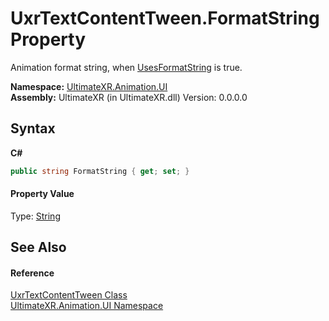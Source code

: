 # UxrTextContentTween.FormatString Property 
 

Animation format string, when <a href="P_UltimateXR_Animation_UI_UxrTextContentTween_UsesFormatString">UsesFormatString</a> is true.

**Namespace:**&nbsp;<a href="N_UltimateXR_Animation_UI">UltimateXR.Animation.UI</a><br />**Assembly:**&nbsp;UltimateXR (in UltimateXR.dll) Version: 0.0.0.0

## Syntax

**C#**<br />
``` C#
public string FormatString { get; set; }
```


#### Property Value
Type: <a href="https://docs.microsoft.com/dotnet/api/system.string" target="_blank" rel="noopener noreferrer">String</a>

## See Also


#### Reference
<a href="T_UltimateXR_Animation_UI_UxrTextContentTween">UxrTextContentTween Class</a><br /><a href="N_UltimateXR_Animation_UI">UltimateXR.Animation.UI Namespace</a><br />